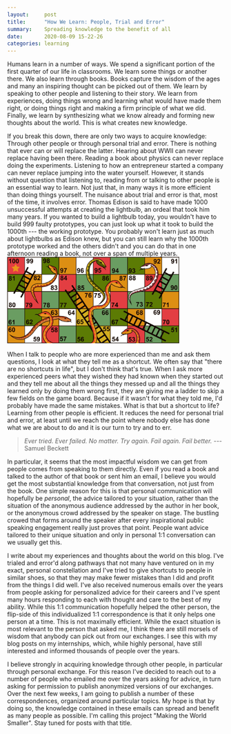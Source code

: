 ```yaml
---
layout:		post
title:		"How We Learn: People, Trial and Error"
summary:	Spreading knowledge to the benefit of all
date:		2020-08-09 15-22-26
categories:	learning
---
```


Humans learn in a number of ways. We spend a significant portion of the first quarter of our life in classrooms. We learn some things or another there. We also learn through books. Books capture the wisdom of the ages and many an inspiring thought can be picked out of them. We learn by speaking to other people and listening to their story. We learn from experiences, doing things wrong and learning what would have made them right, or doing things right and making a firm principle of what we did. Finally, we learn by synthesizing what we know already and forming new thoughts about the world. This is what creates new knowledge.

If you break this down, there are only two ways to acquire knowledge: Through other people or through personal trial and error. There is nothing that ever can or will replace the latter. Hearing about WWII can never replace having been there. Reading a book about physics can never replace doing the experiments. Listening to how an entrepreneur started a company can never replace jumping into the water yourself. However, it stands without question that listening to, reading from or talking to other people is an essential way to learn. Not just that, in many ways it is more efficient than doing things yourself. The nuisance about trial and error is that, most of the time, it involves error. Thomas Edison is said to have made 1000 unsuccessful attempts at creating the lightbulb, an ordeal that took him many years. If you wanted to build a lightbulb today, you wouldn't have to build 999 faulty prototypes, you can just look up what it took to build the 1000th --- the working prototype. You probably won't learn just as much about lightbulbs as Edison knew, but you can still learn why the 1000th prototype worked and the others didn't and you can do that in one afternoon reading a book, not over a span of multiple years.
<img src="/images/mws/snakes.jpg" style="height: 200px"/>

When I talk to people who are more experienced than me and ask them questions, I look at what they tell me as a shortcut. We often say that "there are no shortcuts in life", but I don't think that's true. When I ask more experienced peers what they wished they had known when they started out and they tell me about all the things they messed up and all the things they learned only by doing them wrong first, they are giving me a ladder to skip a few fields on the game board. Because if it wasn't for what they told me, I'd probably have made the same mistakes. What is that but a shortcut to life? Learning from other people is efficient. It reduces the need for personal trial and error, at least until we reach the point where nobody else has done what we are about to do and it is our turn to try and to err.

> *Ever tried. Ever failed. No matter. Try again. Fail again. Fail better.* --- Samuel Beckett

In particular, it seems that the most impactful wisdom we can get from people comes from speaking to them directly. Even if you read a book and talked to the author of that book or sent him an email, I believe you would get the most substantial knowledge from that conversation, not just from the book. One simple reason for this is that personal communication will hopefully be *personal*, the advice tailored to your situation, rather than the situation of the anonymous audience addressed by the author in her book, or the anonymous crowd addressed by the speaker on stage. The bustling crowed that forms around the speaker after every inspirational public speaking engagement really just proves that point. People want advice tailored to their unique situation and only in personal 1:1 conversation can we usually get this.

I write about my experiences and thoughts about the world on this blog. I've trialed and error'd along pathways that not many have ventured on in my exact, personal constellation and I've tried to give shortcuts to people in similar shoes, so that they may make fewer mistakes than I did and profit from the things I did well. I've also received numerous emails over the years from people asking for personalized advice for their careers and I've spent many hours responding to each with thought and care to the best of my ability. While this 1:1 communication hopefully helped the other person, the flip-side of this individualized 1:1 correspondence is that it only helps one person at a time. This is not maximally efficient. While the exact situation is most relevant to the person that asked me, I think there are still morsels of wisdom that anybody can pick out from our exchanges. I see this with my blog posts on my internships, which, while highly personal, have still interested and informed thousands of people over the years.

I believe strongly in acquiring knowledge through other people, in particular through personal exchange. For this reason I've decided to reach out to a number of people who emailed me over the years asking for advice, in turn asking for permission to publish anonymized versions of our exchanges. Over the next few weeks, I am going to publish a number of these correspondences, organized around particular topics. My hope is that by doing so, the knowledge contained in these emails can spread and benefit as many people as possible. I'm calling this project "Making the World Smaller". Stay tuned for posts with that title.